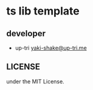 # ts lib template

## developer

- up-tri <yaki-shake@up-tri.me>

## LICENSE

under the MIT License.
